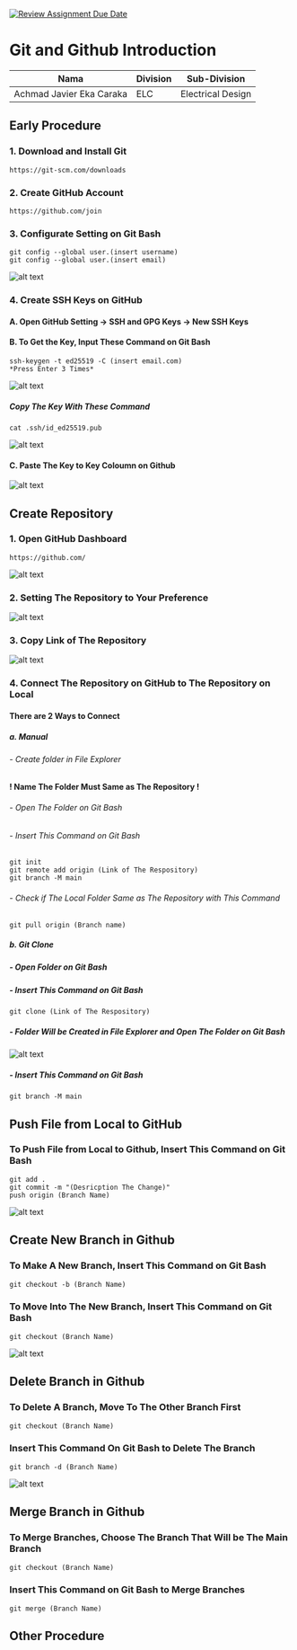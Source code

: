 [![Review Assignment Due Date](https://classroom.github.com/assets/deadline-readme-button-22041afd0340ce965d47ae6ef1cefeee28c7c493a6346c4f15d667ab976d596c.svg)](https://classroom.github.com/a/tbEHDGEc)
# Git and Github Introduction

| Nama  | Division        | Sub-Division  |
| ----- | ---------- | ---------- |
| Achmad Javier Eka Caraka   | ELC | Electrical Design |

## Early Procedure
### 1. Download and Install Git 
    https://git-scm.com/downloads
### 2. Create GitHub Account
    https://github.com/join
### 3. Configurate Setting on Git Bash
    git config --global user.(insert username)
    git config --global user.(insert email)
![alt text](images/configurate.png)
### 4. Create SSH Keys on GitHub
#### A. Open GitHub Setting -> SSH and GPG Keys -> New SSH Keys
#### B. To Get the Key, Input These Command on Git Bash
    ssh-keygen -t ed25519 -C (insert email.com)
    *Press Enter 3 Times*
![alt text](images/SSH.png)

##### Copy The Key With These Command 
    cat .ssh/id_ed25519.pub
![alt text](images/CAT.png)
#### C. Paste The Key to Key Coloumn on Github
![alt text](images/addkey.png)
## Create Repository
### 1. Open GitHub Dashboard
    https://github.com/
![alt text](images/new.png)
### 2. Setting The Repository to Your Preference
![alt text](images/repository.png)
### 3. Copy Link of The Repository
![alt text](images/copy.png)
### 4. Connect The Repository on GitHub to The Repository on Local
#### There are 2 Ways to Connect
##### a. **Manual**
###### - Create folder in File Explorer 
**! Name The Folder Must Same as The Repository !**
###### - Open The Folder on Git Bash
###### - Insert This Command on Git Bash
    git init
    git remote add origin (Link of The Respository)
    git branch -M main
###### - Check if The Local Folder Same as The Repository with This Command
    git pull origin (Branch name)
##### b. **Git Clone**
##### - Open Folder on Git Bash
##### - Insert This Command on Git Bash
    git clone (Link of The Respository)
##### - Folder Will be Created in File Explorer and Open The Folder on Git Bash
![alt text](images/clone.png)
##### - Insert This Command on Git Bash
    git branch -M main
## Push File from Local to GitHub
### To Push File from Local to Github, Insert This Command on Git Bash
    git add .
    git commit -m "(Desricption The Change)"
    push origin (Branch Name)
![alt text](images/add.png)
## Create New Branch in Github 
### To Make A New Branch, Insert This Command on Git Bash
    git checkout -b (Branch Name)
### To Move Into The New Branch, Insert This Command on Git Bash
    git checkout (Branch Name)
![alt text](images/new.png)
## Delete Branch in Github
### To Delete A Branch, Move To The Other Branch First 
    git checkout (Branch Name)
### Insert This Command On Git Bash to Delete The Branch
    git branch -d (Branch Name)
![alt text](image/delete.png)
## Merge Branch in Github
### To Merge Branches, Choose The Branch That Will be The Main Branch
    git checkout (Branch Name)
### Insert This Command on Git Bash to Merge Branches
    git merge (Branch Name)
## Other Procedure
